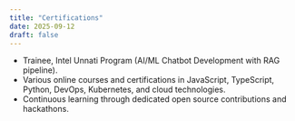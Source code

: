 ```yaml
---
title: "Certifications"
date: 2025-09-12
draft: false
---
```


- Trainee, Intel Unnati Program (AI/ML Chatbot Development with RAG pipeline).
- Various online courses and certifications in JavaScript, TypeScript, Python, DevOps, Kubernetes, and cloud technologies.
- Continuous learning through dedicated open source contributions and hackathons.